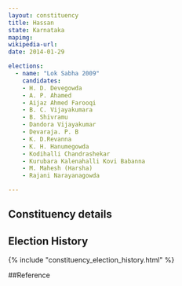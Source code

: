 ```yaml
---
layout: constituency
title: Hassan
state: Karnataka
mapimg: 
wikipedia-url: 
date: 2014-01-29

elections: 
  - name: "Lok Sabha 2009"
    candidates: 
    - H. D. Devegowda 
    - A. P. Ahamed 
    - Aijaz Ahmed Farooqi 
    - B. C. Vijayakumara 
    - B. Shivramu 
    - Dandora Vijayakumar 
    - Devaraja. P. B 
    - K. D.Revanna 
    - K. H. Hanumegowda 
    - Kodihalli Chandrashekar 
    - Kurubara Kalenahalli Kovi Babanna 
    - M. Mahesh (Harsha) 
    - Rajani Narayanagowda 

---
```

## Constituency details


## Election History
{% include "constituency_election_history.html" %}

##Reference
